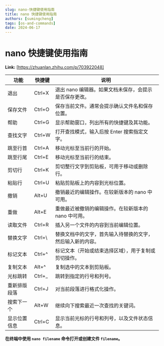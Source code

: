 ```yaml
---
slug: nano-快捷键使用指南
title: nano 快捷键使用指南
authors: [sumingcheng]
tags: [os-and-commands]
date: 2024-06-17
---
```


# nano 快捷键使用指南



 **Link:** [https://zhuanlan.zhihu.com/p/703922048]



| 功能 | 快捷键 | 说明 |
| --- | --- | --- |
| 退出 | Ctrl+X | 退出 nano 编辑器。如果文档未保存，会提示是否保存更改。 |
| 保存文件 | Ctrl+O | 保存当前文件。通常会提示确认文件名和保存位置。 |
| 帮助 | Ctrl+G | 显示帮助窗口，列出所有的快捷键及其功能。 |
| 查找文字 | Ctrl+W | 打开查找模式，输入后按 Enter 搜索指定文字。 |
| 跳至行首 | Ctrl+A | 移动光标至当前行的开始。 |
| 跳至行尾 | Ctrl+E | 移动光标至当前行的结束。 |
| 剪切行 | Ctrl+K | 剪切整行文字到剪贴板，可用于移动或删除行。 |
| 粘贴行 | Ctrl+U | 粘贴剪贴板上的内容到光标位置。 |
| 撤销 | Alt+U | 撤销最近的编辑操作。在较新版本的 nano 中可用。 |
| 重做 | Alt+E | 重做最近被撤销的编辑操作。在较新版本的 nano 中可用。 |
| 读取文件 | Ctrl+R | 插入另一个文件的内容到当前编辑位置。 |
| 替换文字 | Ctrl+\ | 替换文档中的文字，首先输入待替换的文字，然后输入新的内容。 |
| 标记文本 | Ctrl+^ | 标记文本（开始或结束选择区域），用于复制或剪切操作。 |
| 复制文本 | Alt+^ | 复制选中的文本到剪贴板。 |
| 光标跳转 | Ctrl+\_ | 跳转到指定的行号和列号。 |
| 重新排版段落 | Ctrl+J | 对当前段落进行格式化操作。 |
| 搜索下一个 | Alt+W | 继续向下搜索最近一次查找的关键词。 |
| 显示位置信息 | Ctrl+C | 显示当前光标的行号和列号，以及文件状态信息。 |

**在终端中使用 `nano filename` 命令打开或创建文件 `filename`。**